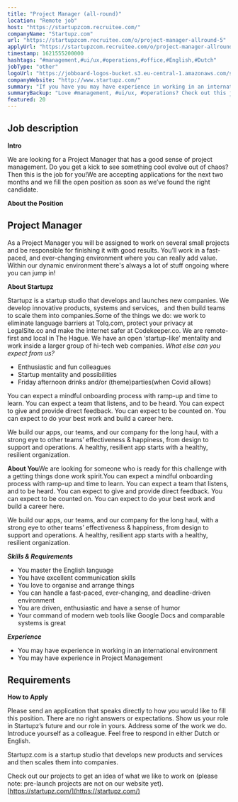```yaml
---
title: "Project Manager (all-round)"
location: "Remote job"
host: "https://startupzcom.recruitee.com/"
companyName: "Startupz.com"
url: "https://startupzcom.recruitee.com/o/project-manager-allround-5"
applyUrl: "https://startupzcom.recruitee.com/o/project-manager-allround-5/c/new"
timestamp: 1621555200000
hashtags: "#management,#ui/ux,#operations,#office,#English,#Dutch"
jobType: "other"
logoUrl: "https://jobboard-logos-bucket.s3.eu-central-1.amazonaws.com/startupz-com"
companyWebsite: "http://www.startupz.com/"
summary: "If you have you may have experience in working in an international environment, Startupz.com is looking for someone with your skillset."
summaryBackup: "Love #management, #ui/ux, #operations? Check out this job post!"
featured: 20
---
```


## Job description

**Intro**

We are looking for a Project Manager that has a good sense of project management. Do you get a kick to see something cool evolve out of chaos? Then this is the job for you!We are accepting applications for the next two months and we fill the open position as soon as we’ve found the right candidate.

**About the Position**

## Project Manager

As a Project Manager you will be assigned to work on several small projects and be responsible for finishing it with good results. You’ll work in a fast-paced, and ever-changing environment where you can really add value. Within our dynamic environment there's always a lot of stuff ongoing where you can jump in!

**About Startupz**

Startupz is a startup studio that develops and launches new companies. We develop innovative products, systems and services,   and then build teams to scale them into companies.Some of the things we do: we work to eliminate language barriers at Tolq.com, protect your privacy at LegalSite.co and make the internet safer at Codekeeper.co. We are remote-first and local in The Hague. We have an open ‘startup-like’ mentality and work inside a larger group of hi-tech web companies. _What else can you expect from us?_

*   Enthusiastic and fun colleagues
*   Startup mentality and possibilities
*   Friday afternoon drinks and/or (theme)parties(when Covid allows)

You can expect a mindful onboarding process with ramp-up and time to learn. You can expect a team that listens, and to be heard. You can expect to give and provide direct feedback. You can expect to be counted on. You can expect to do your best work and build a career here.

We build our apps, our teams, and our company for the long haul, with a strong eye to other teams’ effectiveness & happiness, from design to support and operations. A healthy, resilient app starts with a healthy, resilient organization.

**About You**We are looking for someone who is ready for this challenge with a getting things done work spirit.You can expect a mindful onboarding process with ramp-up and time to learn. You can expect a team that listens, and to be heard. You can expect to give and provide direct feedback. You can expect to be counted on. You can expect to do your best work and build a career here.

We build our apps, our teams, and our company for the long haul, with a strong eye to other teams’ effectiveness & happiness, from design to support and operations. A healthy, resilient app starts with a healthy, resilient organization.

**_Skills & Requirements_**

*   You master the English language
*   You have excellent communication skills
*   You love to organise and arrange things
*   You can handle a fast-paced, ever-changing, and deadline-driven environment
*   You are driven, enthusiastic and have a sense of humor
*   Your command of modern web tools like Google Docs and comparable systems is great

_**Experience**_

*   You may have experience in working in an international environment
*   You may have experience in Project Management

## Requirements

**How to Apply**

Please send an application that speaks directly to how you would like to fill this position. There are no right answers or expectations. Show us your role in Startupz’s future and our role in yours. Address some of the work we do. Introduce yourself as a colleague. Feel free to respond in either Dutch or English.

Startupz.com is a startup studio that develops new products and services and then scales them into companies.

Check out our projects to get an idea of what we like to work on (please note: pre-launch projects are not on our website yet). [https://startupz.com/](https://startupz.com/)
